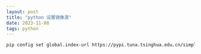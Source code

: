 ```yaml
---
layout: post
title: "python 设置镜像源"
date: 2023-11-08
tags: python
---
```


```bash
pip config set global.index-url https://pypi.tuna.tsinghua.edu.cn/simple
```
